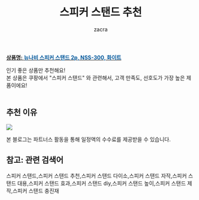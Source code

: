 ﻿---
layout: post
title:  "스피커 스탠드 추천"
author: zacra
categories: [ 아이템 ]
tags: [스피커 스탠드,스피커 스탠드 추천,스피커 스탠드 다이소,스피커 스탠드 자작,스피커 스탠드 대용,스피커 스탠드 효과,스피커 스탠드 diy,스피커 스탠드 높이,스피커 스탠드 제작,스피커 스탠드 충진재]
image: https://static.coupangcdn.com/image/rs_quotation_api/8a90/edaf7de2fd9c7567f5b8aa07ec56f0a1f7e2b4473b500da7c5cd4d79ed78.jpg 
description: "쿠팡에서 스피커 스탠드 관련 상품으로 가장 고객 선호도가 높은 제품 중 하나입니다."
rating: 4.5
---

<a href="https://link.coupang.com/re/AFFSDP?lptag=AF8407795&pageKey=2348404251&itemId=4072556432&vendorItemId=72056618865&traceid=V0-153-666c451c00ebaabc"><b>상품명: <font color='#01579B'>뉴나비 스피커 스탠드 2p, NSS-300, 화이트</font></b></a>

인기 좋은 상품만 추천해요!<br/>
본 상품은 쿠팡에서 "스피커 스탠드" 와 관련해서, 고객 만족도, 선호도가 가장 높은 제품이에요!<br/><br/>


## 추천 이유 

<a href="https://link.coupang.com/re/AFFSDP?lptag=AF8407795&pageKey=2348404251&itemId=4072556432&vendorItemId=72056618865&traceid=V0-153-666c451c00ebaabc"><img src="https://thumbnail9.coupangcdn.com/thumbnails/remote/q89/image/retail/images/2020/11/04/9/6/189a527c-5782-4532-b5eb-f788effae041.jpg"></a> 

본 블로그는 파트너스 활동을 통해 일정액의 수수료를 제공받을 수 있습니다.

## 참고: 관련 검색어    
스피커 스탠드,스피커 스탠드 추천,스피커 스탠드 다이소,스피커 스탠드 자작,스피커 스탠드 대용,스피커 스탠드 효과,스피커 스탠드 diy,스피커 스탠드 높이,스피커 스탠드 제작,스피커 스탠드 충진재